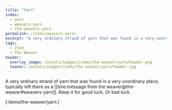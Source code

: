 ```yaml
---
title: "Yarn"
index:
  - yarn
  - weavers-yarn
  - the-weavers-yarn
permalink: /items/weavers-yarn/
excerpt: "A very ordinary strand of yarn that was found in a very unordinary place, typically left there as a message from the weaver."
tags:
  - Item
  - The Weaver
header:
  overlay_image: /assets/images/items/the-weaver/yarn/header.png
  teaser: /assets/images/items/the-weaver/yarn/header.jpg
---
```


A very ordinary strand of yarn that was found in a very unordinary place, typically left there as a [[lore:message from the weaver@the-weaver#weavers-yarn]]. Keep it for good luck. Or bad luck.

[:items/the-weaver/yarn:]
